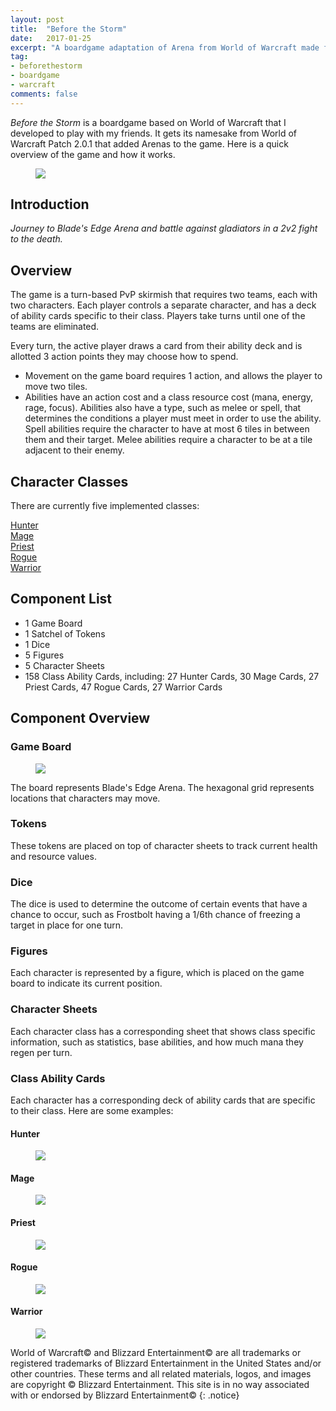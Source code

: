 ```yaml
---
layout: post
title:  "Before the Storm"
date:   2017-01-25
excerpt: "A boardgame adaptation of Arena from World of Warcraft made for personal use."
tag:
- beforethestorm 
- boardgame
- warcraft
comments: false
---
```


*Before the Storm* is a boardgame based on World of Warcraft that I developed to play with my friends. It gets its namesake from World of Warcraft Patch 2.0.1 that added Arenas to the game. Here is a quick overview of the game and how it works.  

<figure>
	<a href="/images/bts-game-overview.jpg"><img src="/images/bts-game-overview.jpg"></a>
</figure>

## Introduction

*Journey to Blade's Edge Arena and battle against gladiators in a 2v2 fight to the death.*

## Overview

The game is a turn-based PvP skirmish that requires two teams, each with two characters. Each player controls a separate character, and has a deck of ability cards specific to their class. Players take turns until one of the teams are eliminated. 

Every turn, the active player draws a card from their ability deck and is allotted 3 action points they may choose how to spend.

* Movement on the game board requires 1 action, and allows the player to move two tiles. 
* Abilities have an action cost and a class resource cost (mana, energy, rage, focus). Abilities also have a type, such as melee or spell, that determines the conditions a player must meet in order to use the ability. Spell abilities require the character to have at most 6 tiles in between them and their target. Melee abilities require a character to be at a tile adjacent to their enemy.

## Character Classes
There are currently five implemented classes:

<div markdown="0"><a href="#hunter" class="btn btn-hunter">Hunter</a></div>
<div markdown="0"><a href="#mage" class="btn btn-mage">Mage</a></div>
<div markdown="0"><a href="#priest" class="btn">Priest</a></div>
<div markdown="0"><a href="#rogue" class="btn btn-rogue">Rogue</a></div>
<div markdown="0"><a href="#warrior" class="btn btn-warrior">Warrior</a></div>

## Component List
* 1 Game Board
* 1 Satchel of Tokens
* 1 Dice
* 5 Figures
* 5 Character Sheets
* 158 Class Ability Cards, including: 27 Hunter Cards, 30 Mage Cards, 27 Priest Cards, 47 Rogue Cards, 27 Warrior Cards
	
## Component Overview

### Game Board
<figure>
	<a href="https://rowin1.github.io/images/bts-game-overview.jpg"><img src="/images/bts-gameboard.jpg"></a>
</figure>

The board represents Blade's Edge Arena. The hexagonal grid represents locations that characters may move. 

### Tokens
These tokens are placed on top of character sheets to track current health and resource values.

### Dice
The dice is used to determine the outcome of certain events that have a chance to occur, such as Frostbolt having a 1/6th chance of freezing a target in place for one turn.

### Figures
Each character is represented by a figure, which is placed on the game board to indicate its current position.

### Character Sheets
Each character class has a corresponding sheet that shows class specific information, such as statistics, base abilities, and how much mana they regen per turn.

### Class Ability Cards
Each character has a corresponding deck of ability cards that are specific to their class. Here are some examples:

#### Hunter

<figure>
	<a name="#hunter"><img src="/images/bts-hunter-rapidfire.jpg"></a>
</figure>

#### Mage

<figure>
	<a name="#mage"><img src="/images/bts-mage-frostbolt.jpg"></a>
</figure>

#### Priest

<figure>
	<a name="#priest"><img src="/images/bts-priest-fade.jpg"></a>
</figure>

#### Rogue

<figure>
	<a name="#rogue"><img src="/images/bts-rogue-distract.jpg"></a>
</figure>

#### Warrior

<figure>
	<a name="#warrior"><img src="/images/bts-warrior-intervene.jpg"></a>
</figure>



World of Warcraft© and Blizzard Entertainment© are all trademarks or registered trademarks of Blizzard Entertainment in the United States and/or other countries. These terms and all related materials, logos, and images are copyright © Blizzard Entertainment. This site is in no way associated with or endorsed by Blizzard Entertainment©
{: .notice}
